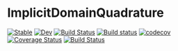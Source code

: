 # ImplicitDomainQuadrature

[![Stable](https://img.shields.io/badge/docs-stable-blue.svg)](https://ArjunNarayanan.github.io/ImplicitDomainQuadrature.jl/stable)
[![Dev](https://img.shields.io/badge/docs-dev-blue.svg)](https://ArjunNarayanan.github.io/ImplicitDomainQuadrature.jl/dev)
[![Build Status](https://travis-ci.com/ArjunNarayanan/ImplicitDomainQuadrature.svg?branch=master)](https://travis-ci.com/ArjunNarayanan/ImplicitDomainQuadrature)
[![Build status](https://ci.appveyor.com/api/projects/status/p4p3quabn9w2tc8u?svg=true)](https://ci.appveyor.com/project/ArjunNarayanan/implicitdomainquadrature)
[![codecov](https://codecov.io/gh/ArjunNarayanan/ImplicitDomainQuadrature/branch/master/graph/badge.svg)](https://codecov.io/gh/ArjunNarayanan/ImplicitDomainQuadrature)
[![Coverage Status](https://coveralls.io/repos/github/ArjunNarayanan/ImplicitDomainQuadrature/badge.svg)](https://coveralls.io/github/ArjunNarayanan/ImplicitDomainQuadrature)
[![Build Status](https://api.cirrus-ci.com/github/ArjunNarayanan/ImplicitDomainQuadrature.jl.svg)](https://cirrus-ci.com/github/ArjunNarayanan/ImplicitDomainQuadrature.jl)
